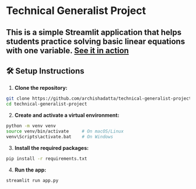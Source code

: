 # Technical Generalist Project

This is a simple Streamlit application that helps students practice solving basic linear equations with one variable.
[See it in action](https://archishadatta-technical-generalist-project-app-4ayoge.streamlit.app/)
---

## 🛠️ Setup Instructions

1. **Clone the repository:**

```bash
git clone https://github.com/archishadatta/technical-generalist-project.git
cd technical-generalist-project
```

2. **Create and activate a virtual environment:**

```bash
python -m venv venv
source venv/bin/activate     # On macOS/Linux
venv\Scripts\activate.bat    # On Windows
```

3. **Install the required packages:**

```bash
pip install -r requirements.txt
```

4. **Run the app:**

```bash
streamlit run app.py
```